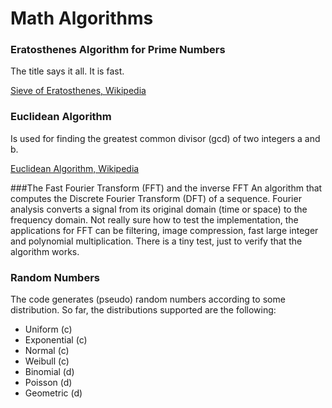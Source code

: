 Math Algorithms
============================

### Eratosthenes Algorithm for Prime Numbers
The title says it all. It is fast.

[Sieve of Eratosthenes, Wikipedia](https://en.wikipedia.org/wiki/Sieve_of_Eratosthenes)

### Euclidean Algorithm
Is used for finding the greatest common divisor (gcd) of two integers a and b.

[Euclidean Algorithm, Wikipedia](https://sv.wikipedia.org/wiki/Euklides_algoritm)

###The Fast Fourier Transform (FFT) and the inverse FFT
An algorithm that computes the Discrete Fourier Transform (DFT) of a sequence. Fourier analysis converts a signal from its original domain (time or space) to the frequency domain.
Not really sure how to test the implementation, the applications for FFT can be filtering, image compression, fast large integer and polynomial multiplication. There is a tiny test, just to verify that the algorithm works. 

### Random Numbers
The code generates (pseudo) random numbers according to some distribution.
So far, the distributions supported are the following:
* Uniform (c)
* Exponential (c) 
* Normal (c)
* Weibull (c) 
* Binomial (d)
* Poisson (d)
* Geometric (d)
